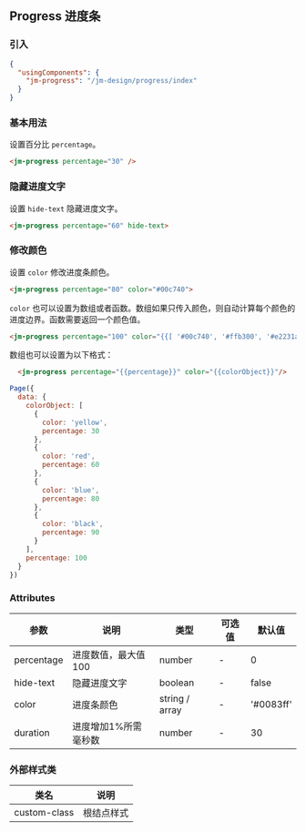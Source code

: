 ## Progress 进度条

### 引入

```json
{
  "usingComponents": {
    "jm-progress": "/jm-design/progress/index"
  }
}
```

### 基本用法

设置百分比 `percentage`。

```html
<jm-progress percentage="30" />
```

### 隐藏进度文字

设置 `hide-text` 隐藏进度文字。

```html
<jm-progress percentage="60" hide-text>
```

### 修改颜色

设置 `color` 修改进度条颜色。

```html
<jm-progress percentage="80" color="#00c740">
```

`color` 也可以设置为数组或者函数。数组如果只传入颜色，则自动计算每个颜色的进度边界。函数需要返回一个颜色值。

```html
<jm-progress percentage="100" color="{{[ '#00c740', '#ffb300', '#e2231a', '#0083ff' ]}}" />
```

数组也可以设置为以下格式：

```html
  <jm-progress percentage="{{percentage}}" color="{{colorObject}}"/>
```

```javascript
Page({
  data: {
    colorObject: [
      {
        color: 'yellow',
        percentage: 30
      },
      {
        color: 'red',
        percentage: 60
      },
      {
        color: 'blue',
        percentage: 80
      },
      {
        color: 'black',
        percentage: 90
      }
    ],
    percentage: 100
  }
})
```

### Attributes

| 参数      | 说明                                 | 类型      | 可选值       | 默认值   |
|---------- |------------------------------------ |---------- |------------- |-------- |
| percentage | 进度数值，最大值100 | number | - | 0 |
| hide-text | 隐藏进度文字 | boolean | - | false |
| color | 进度条颜色 | string / array | - | '#0083ff' |
| duration | 进度增加1%所需毫秒数 | number | - | 30 |

### 外部样式类

| 类名     | 说明                |
|---------|---------------------|
| custom-class | 根结点样式 |

